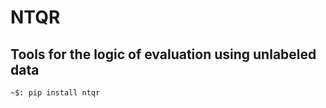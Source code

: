 # NTQR

## Tools for the logic of evaluation using unlabeled data

```console
~$: pip install ntqr
```
